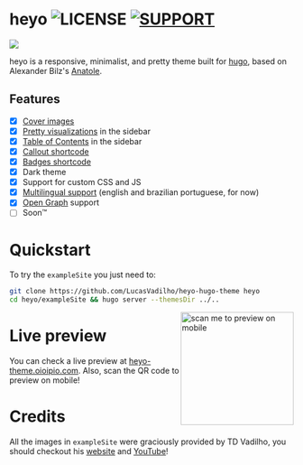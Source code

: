 # heyo ![LICENSE](https://badgen.net/github/license/LucasVadilho/heyo-hugo-theme?icon=github&label=&color=grey) [![SUPPORT](https://badgen.net/static/kofi/Buy%20me%20a%20coffee%20%E2%9D%A4%ef%b8%8f?icon=kofi&label=&color=grey)](https://ko-fi.com/oioipio)

![](https://github-production-user-asset-6210df.s3.amazonaws.com/7459017/261717800-0741de5d-0b5e-4439-a04d-7523c44e3030.gif)

heyo is a responsive, minimalist, and pretty theme built for [hugo](https://gohugo.io/), based on Alexander Bilz's [Anatole](https://github.com/lxndrblz/anatole).

## Features

- [x] [Cover images](https://heyo-theme.oioipio.com/post/thumbnail/)
- [x] [Pretty visualizations](https://heyo-theme.oioipio.com/post/sketches/) in the sidebar
- [x] [Table of Contents](https://heyo-theme.oioipio.com/post/sketches/post/toc/) in the sidebar
- [x] [Callout shortcode](https://heyo-theme.oioipio.com/post/callouts/)
- [x] [Badges shortcode](http://localhost:1313/post/badges/)
- [x] Dark theme
- [x] Support for custom CSS and JS
- [x] [Multilingual support](https://gohugo.io/content-management/multilingual/) (english and brazilian portuguese, for now)
- [x] [Open Graph](https://gohugo.io/templates/internal/#configure-open-graph) support
- [ ] Soon™

# Quickstart

To try the `exampleSite` you just need to:

```sh
git clone https://github.com/LucasVadilho/heyo-hugo-theme heyo
cd heyo/exampleSite && hugo server --themesDir ../..
```
<img align="right" width="200" alt="scan me to preview on mobile" src="https://github.com/LucasVadilho/heyo-hugo-theme/assets/7459017/6642e5b9-9b90-460c-9d45-18ae94bb5a6e"/>

# Live preview

You can check a live preview at [heyo-theme.oioipio.com](http://heyo-theme.oioipio.com/). Also, scan the QR code to preview on mobile!

# Credits

All the images in `exampleSite` were graciously provided by TD Vadilho, you should checkout his [website](https://www.tdvadilho.com?utm_source=heyo) and [YouTube](https://www.youtube.com/@TDVadilho)!
